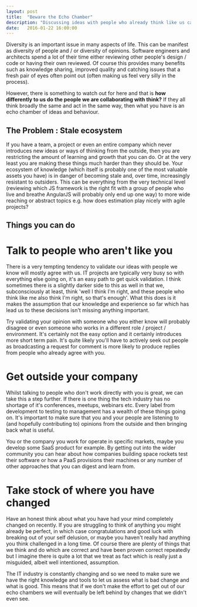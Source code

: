 ```yaml
---
layout: post
title:  "Beware the Echo Chamber"
description: "Discussing ideas with people who already think like us can feel good, but it can be dangerous"
date:   2016-01-22 16:00:00
---
```


Diversity is an important issue in many aspects of life. This can be manifest as diversity of people and / or diversity of opinions. Software engineers and architects spend a lot of their time either reviewing other people's design / code or having their own reviewed. Of course this provides many benefits such as knowledge sharing, improved quality and catching issues that a fresh pair of eyes often point out (often making us feel very silly in the process).

However, there is something to watch out for here and that is **how differently to us do the people we are collaborating with think?** If they all think broadly the same and act in the same way, then what you have is an echo chamber of ideas and behaviour.

## The Problem : Stale ecosystem
 If you have a team, a project or even an entire company which never introduces new ideas or ways of thinking from the outside, then you are restricting the amount of learning and growth that you can do. Or at the very least you are making these things much harder than they should be. Your ecosystem of knowledge (which itself is probably one of the most valuable assets you have) is in danger of becoming stale and, over time, increasingly resistant to outsiders. This can be everything from the very technical level (reviewing which JS framework is the right fit with a group of people who live and breathe AngularJS will probably only end up one way) to more wide reaching or abstract topics e.g. how does estimation play nicely with agile projects?

## Things you can do

# Talk to people who aren't like you

There is a very tempting tendency to validate our ideas with people we know will mostly agree with us. IT projects are typically very busy so with everything else going on, it's an easy path to get quick validation. I think sometimes there is a slightly darker side to this as well in that we, subconsciously at least, think 'well I think I'm right, and these people who think like me also think I'm right, so that's enough'. What this does is it makes the assumption that our knowledge and experience so far which has lead us to these decisions isn't missing anything important.

Try validating your opinion with someone who you either know will probably disagree or even someone who works in a different role / project / environment. It's certainly not the easy option and it certainly introduces more short term pain. It's quite likely you'll have to actively seek out people as broadcasting a request for comment is more likely to produce replies from people who already agree with you.

# Get outside your company
Whilst talking to people who don't work directly with you is great, we can take this a step further. If there is one thing the tech industry has no shortage of it's conferences, meetups, webinars etc. Every label from development to testing to management has a wealth of these things going on. It's important to make sure that you and your people are listening to (and hopefully contributing to) opinions from the outside and then bringing back what is useful. 

You or the company you work for operate in specific markets, maybe you develop some SaaS product for example. By getting out into the wider community you can hear about how companies building space rockets test their software or how a PaaS provisions their machines or any number of other approaches that you can digest and learn from.

# Take stock of where you have changed
Have an honest think about what you have had your mind completely changed on recently. If you are struggling to think of anything you might already be perfect, in which case congratulations and good luck with breaking out of your self delusion, or maybe you haven't really had anything you think challenged in a long time. Of course there are plenty of things that we think and do which are correct and have been proven correct repeatedly but I imagine there is quite a lot that we treat as fact which is really just a misguided, albeit well intentioned, assumption.

The IT industry is constantly changing and so we need to make sure we have the right knowledge and tools to let us assess what is bad change and what is good. This means that if we don't make the effort to get out of our echo chambers we will eventually be left behind by changes that we didn't even see.